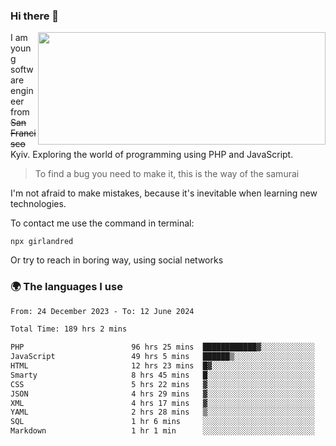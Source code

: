 ### Hi there 👋  

<img align='right' src="https://github-readme-stats.vercel.app/api?username=girlandred&count_private=true&show_icons=true&include_all_commits=true&hide_rank=true&hide_title=true&theme=buefy&card_width=300" width=460 height=180>


I am young software engineer from ~~San Francisco~~ Kyiv. Exploring the world of programming using PHP and JavaScript.


> To find a bug you need to make it, this is the way of the samurai



I'm not afraid to make mistakes, because it's inevitable when learning new technologies.

To contact me use the command in terminal:

```
npx girlandred
```

Or try to reach in boring way, using social networks


### 🌍 The languages I use

<!--START_SECTION:waka-->

```txt
From: 24 December 2023 - To: 12 June 2024

Total Time: 189 hrs 2 mins

PHP                        96 hrs 25 mins  ████████████▓░░░░░░░░░░░░   51.00 %
JavaScript                 49 hrs 5 mins   ██████▒░░░░░░░░░░░░░░░░░░   25.96 %
HTML                       12 hrs 23 mins  █▓░░░░░░░░░░░░░░░░░░░░░░░   06.55 %
Smarty                     8 hrs 45 mins   █░░░░░░░░░░░░░░░░░░░░░░░░   04.63 %
CSS                        5 hrs 22 mins   ▓░░░░░░░░░░░░░░░░░░░░░░░░   02.84 %
JSON                       4 hrs 29 mins   ▓░░░░░░░░░░░░░░░░░░░░░░░░   02.37 %
XML                        4 hrs 17 mins   ▓░░░░░░░░░░░░░░░░░░░░░░░░   02.27 %
YAML                       2 hrs 28 mins   ▒░░░░░░░░░░░░░░░░░░░░░░░░   01.31 %
SQL                        1 hr 6 mins     ░░░░░░░░░░░░░░░░░░░░░░░░░   00.59 %
Markdown                   1 hr 1 min      ░░░░░░░░░░░░░░░░░░░░░░░░░   00.55 %
```

<!--END_SECTION:waka-->
